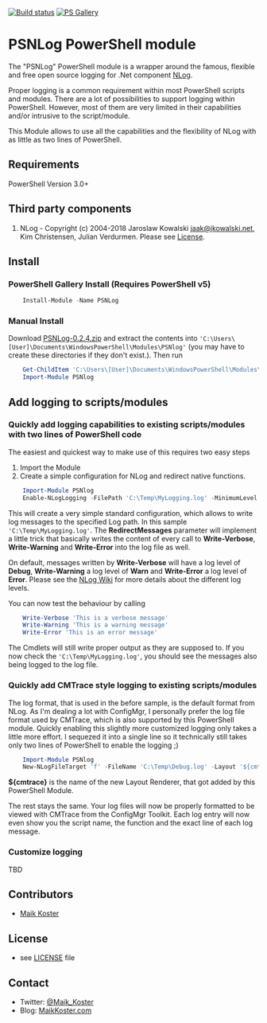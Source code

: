 ﻿[![Build status](https://ci.appveyor.com/api/projects/status/rrb6quib6y72qjcg/branch/master?svg=true)](https://ci.appveyor.com/project/MKoster/PSNlog/branch/master) [![PS Gallery](https://img.shields.io/badge/install-PS%20Gallery-blue.svg)](https://www.powershellgallery.com/packages/PSNLog)

# PSNLog PowerShell module

The "PSNLog" PowerShell module is a wrapper around the famous, flexible and free open source logging for .Net component [NLog](http://nlog-project.org/).

Proper logging is a common requirement within most PowerShell scripts and modules. There are a lot of possibilities to support logging within PowerShell. However, most of them are very limited in their capabilities and/or intrusive to the script/module.

This Module allows to use all the capabilities and the flexibility of NLog with as little as two lines of PowerShell.

## Requirements

PowerShell Version 3.0+

## Third party components

1) NLog - Copyright (c) 2004-2018 Jaroslaw Kowalski <jaak@jkowalski.net>, Kim Christensen, Julian Verdurmen. Please see [License](https://github.com/NLog/NLog/blob/master/LICENSE.txt).

## Install

### PowerShell Gallery Install (Requires PowerShell v5)

```powershell
    Install-Module -Name PSNLog
```

### Manual Install

Download [PSNLog-0.2.4.zip](https://github.com/MaikKoster/PSNLog/releases/download/v0.2.4/PSNLog-0.2.4.zip) and extract the contents into `'C:\Users\[User]\Documents\WindowsPowerShell\Modules\PSNlog'` (you may have to create these directories if they don't exist.). Then run

```powershell
    Get-ChildItem 'C:\Users\[User]\Documents\WindowsPowerShell\Modules\PSNLog\' -Recurse | Unblock-File
    Import-Module PSNlog
```

## Add logging to scripts/modules

### Quickly add logging capabilities to existing scripts/modules with two lines of PowerShell code

The easiest and quickest way to make use of this requires two easy steps

1. Import the Module
2. Create a simple configuration for NLog and redirect native functions.

```powershell
    Import-Module PSNlog
    Enable-NLogLogging -FilePath 'C:\Temp\MyLogging.log' -MinimumLevel Debug -RedirectMessages
```

This will create a very simple standard configuration, which allows to write log messages to the specified Log path. In this sample `'C:\Temp\MyLogging.log'`. The **RedirectMessages** parameter will implement a little trick that basically writes the content of every call to **Write-Verbose**, **Write-Warning** and **Write-Error** into the log file as well.

On default, messages written by **Write-Verbose** will have a log level of **Debug**, **Write-Warning** a log level of **Warn** and **Write-Error** a log level of **Error**. Please see the [NLog Wiki](https://github.com/NLog/NLog/wiki/Configuration-file#log-levels) for more details about the different log levels.

You can now test the behaviour by calling

```powershell
    Write-Verbose 'This is a verbose message'
    Write-Warning 'This is a warning message'
    Write-Error 'This is an error message'
```

The Cmdlets will still write proper output as they are supposed to. If you now check the `'C:\Temp\MyLogging.log'`, you should see the messages also being logged to the log file.

### Quickly add CMTrace style logging to existing scripts/modules

The log format, that is used in the before sample, is the default format from NLog. As I'm dealing a lot with ConfigMgr, I personally prefer the log file format used by CMTrace, which is also supported by this PowerShell module. Quickly enabling this slightly more customized logging only takes a little more effort. I sequezed it into a single line so it technically still takes only two lines of PowerShell to enable the logging ;)

```powershell
    Import-Module PSNlog
    New-NLogFileTarget 'f' -FileName 'C:\Temp\Debug.log' -Layout '${cmtrace}' | Enable-NLogLogging -MinLevel Debug -RedirectMessages
```

**${cmtrace}** is the name of the new Layout Renderer, that got added by this PowerShell Module.

The rest stays the same. Your log files will now be properly formatted to be viewed with CMTrace from the ConfigMgr Toolkit. Each log entry will now even show you the script name, the function and the exact line of each log message.

### Customize logging

TBD

## Contributors

* [Maik Koster](https://github.com/MaikKoster)

## License

* see [LICENSE](LICENSE.md) file

## Contact

* Twitter: [@Maik_Koster](https://twitter.com/Maik_Koster)
* Blog: [MaikKoster.com](http://MaikKoster.com/)

